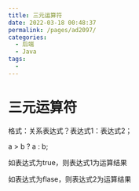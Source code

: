 ```yaml
---
title: 三元运算符
date: 2022-03-18 00:48:37
permalink: /pages/ad2097/
categories:
  - 后端
  - Java
tags:
  - 
---
```

# 三元运算符

格式：关系表达式？表达式1：表达式2；

a > b ? a : b;

如表达式为true，则表达式1为运算结果

如表达式为flase，则表达式2为运算结果





